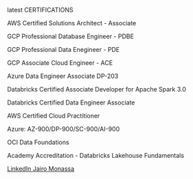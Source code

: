 latest CERTIFICATIONS

AWS Certified Solutions Architect - Associate 

GCP Professional Database Engineer - PDBE

GCP Professional Data Enegineer - PDE

GCP Associate Cloud Engineer - ACE 

Azure Data Engineer Associate DP-203

Databricks Certified Associate Developer for Apache Spark 3.0

Databricks Certified Data Engineer Associate

AWS Certified Cloud Practitioner

Azure: AZ-900/DP-900/SC-900/AI-900

OCI Data Foundations

Academy Accreditation - Databricks Lakehouse Fundamentals

<a href="https://www.linkedin.com/in/jairomonassa/"> LinkedIn Jairo Monassa</a>
